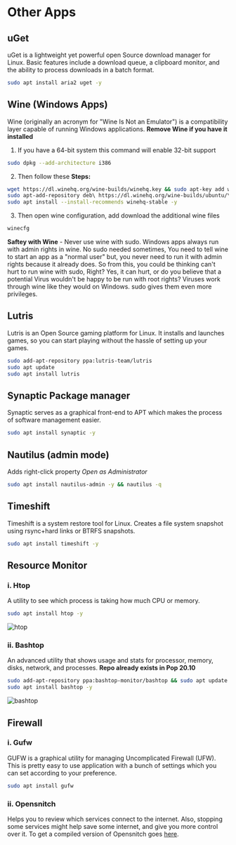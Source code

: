 # Other Apps

## uGet

uGet is a lightweight yet powerful open Source download manager for Linux. Basic features include a download queue, a clipboard monitor, and the ability to process downloads in a batch format.

```sh
sudo apt install aria2 uget -y
```

## Wine (Windows Apps)

Wine (originally an acronym for "Wine Is Not an Emulator") is a compatibility layer capable of running Windows applications.
**Remove Wine if you have it installed**

1. If you have a 64-bit system this command will enable 32-bit support

```sh
sudo dpkg --add-architecture i386
```

2. Then follow these **Steps:**

```sh
wget https://dl.winehq.org/wine-builds/winehq.key && sudo apt-key add winehq.key
sudo apt-add-repository deb\ https://dl.winehq.org/wine-builds/ubuntu/\ $(lsb_release -c | sed 's/Codename:\t/''/g')\ main && sudo apt update
sudo apt install --install-recommends winehq-stable -y
```

3. Then open wine configuration, add download the additional wine files

```sh
winecfg
```

**Saftey with Wine** - Never use wine with sudo. Windows apps always run with admin rights in wine. No sudo needed sometimes, You need to tell wine to start an app as a "normal user" but, you never need to run it with admin rights because it already does. So from this, you could be thinking can't hurt to run wine with sudo, Right? Yes, it can hurt, or do you believe that a potential Virus wouldn't be happy to be run with root rights? Viruses work through wine like they would on Windows. sudo gives them even more privileges.

## Lutris

Lutris is an Open Source gaming platform for Linux. It installs and launches games, so you can start playing without the hassle of setting up your games.

```sh
sudo add-apt-repository ppa:lutris-team/lutris
sudo apt update
sudo apt install lutris
```

## Synaptic Package manager

Synaptic serves as a graphical front-end to APT which makes the process of software management easier.

```sh
sudo apt install synaptic -y
```

## Nautilus (admin mode)

Adds right-click property _Open as Administrator_

```sh
sudo apt install nautilus-admin -y && nautilus -q
```

## Timeshift

Timeshift is a system restore tool for Linux. Creates a file system snapshot using rsync+hard links or BTRFS snapshots.

```sh
sudo apt install timeshift -y
```

## Resource Monitor

### i. Htop

A utility to see which process is taking how much CPU or memory.

```sh
sudo apt install htop -y
```

![htop](https://i.imgur.com/wXpdDWc.png)

### ii. Bashtop

An advanced utility that shows usage and stats for processor, memory, disks, network, and processes.
**Repo already exists in Pop 20.10**

```sh
sudo add-apt-repository ppa:bashtop-monitor/bashtop && sudo apt update
sudo apt install bashtop -y
```

![bashtop](https://i.imgur.com/Ao28LjH.png)

## Firewall

### i. Gufw

GUFW is a graphical utility for managing Uncomplicated Firewall (UFW). This is pretty easy to use application with a bunch of settings which you can set according to your preference.

```sh
sudo apt install gufw
```

### ii. Opensnitch

Helps you to review which services connect to the internet. Also, stopping some services might help save some internet, and give you more control over it. To get a compiled version of Opensnitch goes [here](https://github.com/evilsocket/opensnitch).
